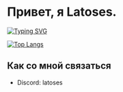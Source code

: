 #  Привет, я Latoses.

[![Typing SVG](https://readme-typing-svg.herokuapp.com?color=%2336BCF7&lines=Мне+2+в+сырном+пожалуйста)](https://git.io/typing-svg)



[![Top Langs](https://github-readme-stats.vercel.app/api/top-langs/?username=latose&layout=compact)](https://github.com/latose/github-readme-stats)

## Как со мной связаться
- Discord: latoses



